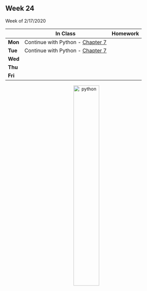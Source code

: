 <meta http-equiv="refresh" content="300"/>

## Week 24  
Week of 2/17/2020 

  |       |In Class               |Homework   |
  |-------|---------              |---------  |
  |**Mon**|Continue with Python - [Chapter 7](/ap/curriculum/7/) | |
  |**Tue**|Continue with Python - [Chapter 7](/ap/curriculum/7/) ||
  |**Wed**| | |
  |**Thu**| | |
  |**Fri**| | |

<div style="text-align:center">
<img src="https://cdn.lynda.com/course/661773/661773-637122005058334771-16x9.jpg" alt="python" width="40%">

</div>
